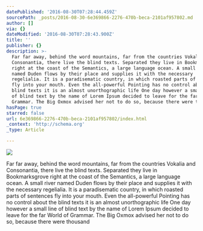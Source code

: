 ```yaml
---
datePublished: '2016-08-30T07:28:44.459Z'
sourcePath: _posts/2016-08-30-6e369866-2276-470b-beca-2101af957802.md
author: []
via: {}
dateModified: '2016-08-30T07:28:43.900Z'
title: ''
publisher: {}
description: >-
  Far far away, behind the word mountains, far from the countries Vokalia and
  Consonantia, there live the blind texts. Separated they live in Bookmarksgrove
  right at the coast of the Semantics, a large language ocean. A small river
  named Duden flows by their place and supplies it with the necessary
  regelialia. It is a paradisematic country, in which roasted parts of sentences
  fly into your mouth. Even the all-powerful Pointing has no control about the
  blind texts it is an almost unorthographic life One day however a small line
  of blind text by the name of Lorem Ipsum decided to leave for the far World of
  Grammar. The Big Oxmox advised her not to do so, because there were thousand
hasPage: true
starred: false
url: 6e369866-2276-470b-beca-2101af957802/index.html
_context: 'http://schema.org'
_type: Article

---
```

![](https://the-grid-user-content.s3-us-west-2.amazonaws.com/359788eb-12fd-46af-90b9-4f234b2fbd9a.jpg)

Far far away, behind the word mountains, far from the countries Vokalia and Consonantia, there live the blind texts. Separated they live in Bookmarksgrove right at the coast of the Semantics, a large language ocean. A small river named Duden flows by their place and supplies it with the necessary regelialia. It is a paradisematic country, in which roasted parts of sentences fly into your mouth. Even the all-powerful Pointing has no control about the blind texts it is an almost unorthographic life One day however a small line of blind text by the name of Lorem Ipsum decided to leave for the far World of Grammar. The Big Oxmox advised her not to do so, because there were thousand